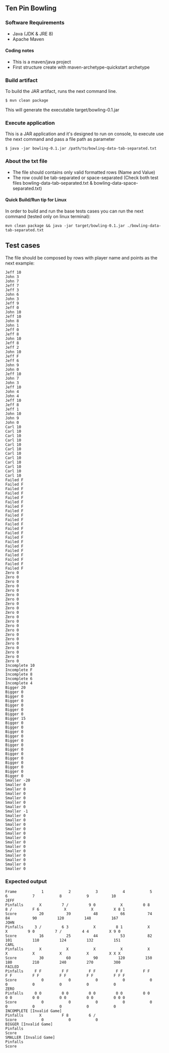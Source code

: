 ## Ten Pin Bowling

### Software Requirements

- Java (JDK & JRE 8)
- Apache Maven

#### Coding notes
- This is a maven/java project
- First structure create with maven-archetype-quickstart archetype

### Build artifact

To build the JAR artifact, runs the next command line.

  `$ mvn clean package`
  
This will generate the executable target/bowling-0.1.jar

### Execute application

This is a JAR application and it's designed to run on console, to execute use the next command
and pass a file path as parameter

  `$ java -jar bowling-0.1.jar /path/to/bowling-data-tab-separated.txt`
  
### About the txt file
- The file should contains only valid formatted rows (Name and Value)
- The row could be tab-separated or space-separated
  (Check both test files bowling-data-tab-separated.txt & bowling-data-space-separated.txt)
  
#### Quick Build/Run tip for Linux
In order to build and run the base tests cases you can run the next command (tested only on linux terminal):

  `mvn clean package && java -jar target/bowling-0.1.jar ./bowling-data-tab-separated.txt`

  
## Test cases

The file should be composed by rows with player name and points as the next example:

```
Jeff 10
John 3
John 7
Jeff 7
Jeff 3
John 6
John 3
Jeff 9
Jeff 0
John 10
Jeff 10
John 8
John 1
Jeff 0
Jeff 8
John 10
Jeff 8
Jeff 2
John 10
Jeff F
Jeff 6
John 9
John 0
Jeff 10
John 7
John 3
Jeff 10
John 4
John 4
Jeff 10
Jeff 8
Jeff 1
John 10
John 9
John 0
Carl 10
Carl 10
Carl 10
Carl 10
Carl 10
Carl 10
Carl 10
Carl 10
Carl 10
Carl 10
Carl 10
Carl 10
Failed F
Failed F
Failed F
Failed F
Failed F
Failed F
Failed F
Failed F
Failed F
Failed F
Failed F
Failed F
Failed F
Failed F
Failed F
Failed F
Failed F
Failed F
Failed F
Failed F
Failed F
Zero 0
Zero 0
Zero 0
Zero 0
Zero 0
Zero 0
Zero 0
Zero 0
Zero 0
Zero 0
Zero 0
Zero 0
Zero 0
Zero 0
Zero 0
Zero 0
Zero 0
Zero 0
Zero 0
Zero 0
Zero 0
Incomplete 10
Incomplete F
Incomplete 8
Incomplete 6
Incomplete 4
Bigger 20
Bigger 0
Bigger 0
Bigger 0
Bigger 0
Bigger 0
Bigger 0
Bigger 15
Bigger 0
Bigger 0
Bigger 0
Bigger 0
Bigger 0
Bigger 0
Bigger 0
Bigger 0
Bigger 0
Bigger 0
Bigger 0
Bigger 0
Bigger 0
Smaller -20
Smaller 0
Smaller 0
Smaller 0
Smaller 0
Smaller 0
Smaller 0
Smaller -1
Smaller 0
Smaller 0
Smaller 0
Smaller 0
Smaller 0
Smaller 0
Smaller 0
Smaller 0
Smaller 0
Smaller 0
Smaller 0
Smaller 0
Smaller 0

```

### Expected output

```
Frame		    1		    2		    3		    4		    5		    6		    7		    8		    9		   10		
JEFF
Pinfalls	   X		 7 /		 9 0		   X		 0 8		 8 /		 F 6		   X		   X		 X 8 1
Score		   20		   39		   48		   66		   74		   84		   90		  120		  148		  167
JOHN
Pinfalls	 3 /		 6 3		   X		 8 1		   X		   X		 9 0		 7 /		 4 4		 X 9 0
Score		   16		   25		   44		   53		   82		  101		  110		  124		  132		  151
CARL
Pinfalls	   X		   X		   X		   X		   X		   X		   X		   X		   X		 X X X
Score		   30		   60		   90		  120		  150		  180		  210		  240		  270		  300
FAILED
Pinfalls	 F F		 F F		 F F		 F F		 F F		 F F		 F F		 F F		 F F		 F F F
Score		    0		    0		    0		    0		    0		    0		    0		    0		    0		    0
ZERO
Pinfalls	 0 0		 0 0		 0 0		 0 0		 0 0		 0 0		 0 0		 0 0		 0 0		 0 0 0
Score		    0		    0		    0		    0		    0		    0		    0		    0		    0		    0
INCOMPLETE [Invalid Game]
Pinfalls	   X		 F 8		 6 /
Score		    0		    0		    0
BIGGER [Invalid Game]
Pinfalls	
Score		
SMALLER [Invalid Game]
Pinfalls	
Score		

```